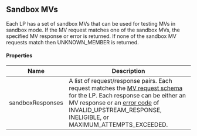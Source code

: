 ## Sandbox MVs

Each LP has a set of sandbox MVs that can be used for testing MVs in sandbox mode. If the MV request matches one of the sandbox MVs, the specified MV response or error is returned. If none of the sandbox MV requests match then UNKNOWN_MEMBER is returned.

#### Properties

<table>
    <thead>
        <tr>
            <th>Name</th>
            <th>Description</th>
        </tr>
    </thead>
    <tbody>
        <tr>
            <td>sandboxResponses</td>
            <td>A list of request/response pairs. Each request matches the <a href="#mv-request-schema">MV request schema</a> for the LP. Each response can be either an MV response or an <a href="./?doc=reference-manual#errors">error code</a> of INVALID_UPSTREAM_RESPONSE, INELIGIBLE, or MAXIMUM_ATTEMPTS_EXCEEDED.</td>
        </tr>
    </tbody>
</table>








